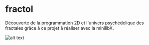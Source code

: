 # fractol
Découverte de la programmation 2D et l'univers psychédelique des fractales grâce à ce projet à réaliser avec la minilibX.

![alt text](https://github.com/skela4/fractol/blob/master/demo_julia.gif)
